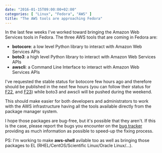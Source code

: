 ```yaml
---
date: "2016-01-15T09:00:00+02:00"
categories: [ "Linux", "Fedora", "AWS" ]
title: "The AWS tools are approaching Fedora"
---
```

In the last few weeks I've worked toward bringing the Amazon Web Services tools in Fedora. The three AWS tools that are coming in Fedora are:

* **botocore**: a low level Python library to interact with Amazon Web Services APIs
* **boto3**: a high level Python library to interact with Amazon Web Services APIs
* **awscli**: a Command Line Interface to interact with Amazon Web Services APIs

I've requested the stable status for botocore few hours ago and therefore should be published in the next few hours (you can follow their status for [F22](https://bodhi.fedoraproject.org/updates/FEDORA-2016-449e075222), and [F23](https://bodhi.fedoraproject.org/updates/FEDORA-2016-1cd5133697)) while boto3 and awscli will be pushed during the weekend.

This should make easier for both developers and administrators to work with the AWS infrastructure having all the tools available directly from the package manager system.

I hope those packages are bug-free, but it's possible that they aren't. If this is the case, please report the bugs you encounter on the [bug tracker](https://bugzilla.redhat.com/) providing as much information as possible to speed-up the fixing process.

PS: I'm working to make **aws-shell** avilable too as well as bringing those packages to EL (RHEL/CentOS/Scientific Linux/Oracle Linux/...).
